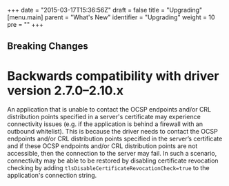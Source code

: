 +++
date = "2015-03-17T15:36:56Z"
draft = false
title = "Upgrading"
[menu.main]
  parent = "What's New"
  identifier = "Upgrading"
  weight = 10
  pre = "<i class='fa'></i>"
+++

## Breaking Changes

# Backwards compatibility with driver version 2.7.0–2.10.x
An application that is unable to contact the OCSP endpoints and/or CRL
distribution points specified in a server's certificate may experience
connectivity issues (e.g. if the application is behind a firewall with
an outbound whitelist). This is because the driver needs to contact
the OCSP endpoints and/or CRL distribution points specified in the
server’s certificate and if these OCSP endpoints and/or CRL
distribution points are not accessible, then the connection to the
server may fail. In such a scenario, connectivity may be able to be
restored by disabling certificate revocation checking by adding
`tlsDisableCertificateRevocationCheck=true` to the application's connection
string.
